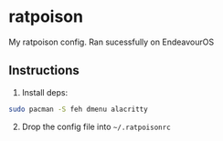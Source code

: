 # ratpoison
My ratpoison config. Ran sucessfully on EndeavourOS
## Instructions
1. Install deps:
```bash
sudo pacman -S feh dmenu alacritty
```
2. Drop the config file into `~/.ratpoisonrc`
